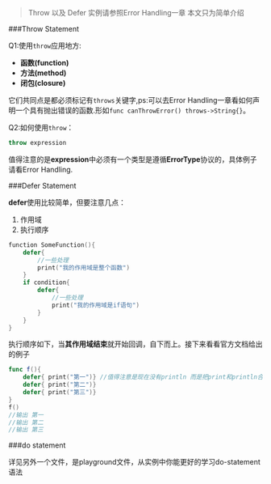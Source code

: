 >Throw 以及 Defer 实例请参照Error Handling一章 本文只为简单介绍



###Throw Statement

Q1:使用`throw`应用地方: 

* **函数(function)**
* **方法(method)**
* **闭包(closure)**

它们共同点是都必须标记有`throws`关键字,ps:可以去Error Handling一章看如何声明一个具有抛出错误的函数.形如`func canThrowError() throws->String{}`。

Q2:如何使用`throw`：

````swift
throw expression 
````
值得注意的是**expression**中必须有一个类型是遵循**ErrorType**协议的，具体例子请看Error Handling.

###Defer Statement

**defer**使用比较简单，但要注意几点：

1. 作用域 
2. 执行顺序


````swift
function SomeFunction(){
	defer{
		//一些处理
		print("我的作用域是整个函数")
	}
	if condition{
		defer{
			//一些处理
			print("我的作用域是if语句")
		}
	}
}
````

执行顺序如下，当**其作用域结束**就开始回调，自下而上。接下来看看官方文档给出的例子

````swift
func f(){
	defer{ print("第一")}	//值得注意是现在没有println 而是把print和println合并成一个了
	defer{ print("第二")}
	defer{ print("第三")}
}
f()
//输出 第一
//输出 第二
//输出 第三
````

###do statement 

详见另外一个文件，是playground文件，从实例中你能更好的学习do-statement语法